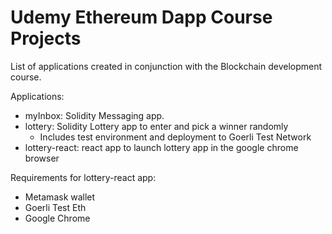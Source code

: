 # Udemy Ethereum Dapp Course Projects


List of applications created in conjunction with the Blockchain development course. 

Applications:

- myInbox: Solidity Messaging app. 
- lottery: Solidity Lottery app to enter and pick a winner randomly
  - Includes test environment and deployment to Goerli Test Network
- lottery-react: react app to launch lottery app in the google chrome browser

Requirements for lottery-react app:
- Metamask wallet
- Goerli Test Eth
- Google Chrome
